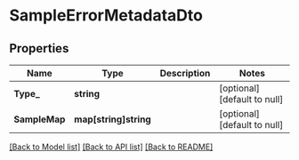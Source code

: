# SampleErrorMetadataDto

## Properties
Name | Type | Description | Notes
------------ | ------------- | ------------- | -------------
**Type_** | **string** |  | [optional] [default to null]
**SampleMap** | **map[string]string** |  | [optional] [default to null]

[[Back to Model list]](../README.md#documentation-for-models) [[Back to API list]](../README.md#documentation-for-api-endpoints) [[Back to README]](../README.md)

